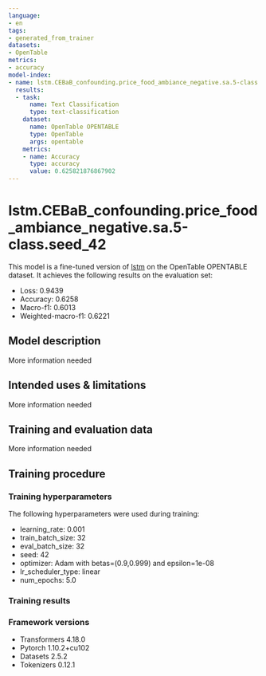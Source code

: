 ```yaml
---
language:
- en
tags:
- generated_from_trainer
datasets:
- OpenTable
metrics:
- accuracy
model-index:
- name: lstm.CEBaB_confounding.price_food_ambiance_negative.sa.5-class.seed_42
  results:
  - task:
      name: Text Classification
      type: text-classification
    dataset:
      name: OpenTable OPENTABLE
      type: OpenTable
      args: opentable
    metrics:
    - name: Accuracy
      type: accuracy
      value: 0.625821876867902
---
```


<!-- This model card has been generated automatically according to the information the Trainer had access to. You
should probably proofread and complete it, then remove this comment. -->

# lstm.CEBaB_confounding.price_food_ambiance_negative.sa.5-class.seed_42

This model is a fine-tuned version of [lstm](https://huggingface.co/lstm) on the OpenTable OPENTABLE dataset.
It achieves the following results on the evaluation set:
- Loss: 0.9439
- Accuracy: 0.6258
- Macro-f1: 0.6013
- Weighted-macro-f1: 0.6221

## Model description

More information needed

## Intended uses & limitations

More information needed

## Training and evaluation data

More information needed

## Training procedure

### Training hyperparameters

The following hyperparameters were used during training:
- learning_rate: 0.001
- train_batch_size: 32
- eval_batch_size: 32
- seed: 42
- optimizer: Adam with betas=(0.9,0.999) and epsilon=1e-08
- lr_scheduler_type: linear
- num_epochs: 5.0

### Training results



### Framework versions

- Transformers 4.18.0
- Pytorch 1.10.2+cu102
- Datasets 2.5.2
- Tokenizers 0.12.1
